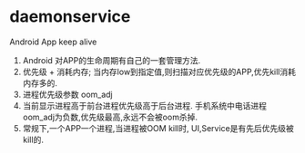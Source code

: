 # daemonservice
Android App keep alive

1. Android 对APP的生命周期有自己的一套管理方法.
2. 优先级 + 消耗内存; 当内存low到指定值,则扫描对应优先级的APP,优先kill消耗内存多的.
3. 进程优先级参数  oom_adj
4. 当前显示进程高于前台进程优先级高于后台进程.  手机系统中电话进程oom_adj为负数,优先级最高,永远不会被oom杀掉.
5. 常规下,一个APP一个进程,当进程被OOM kill时, UI,Service是有先后优先级被kill的.
